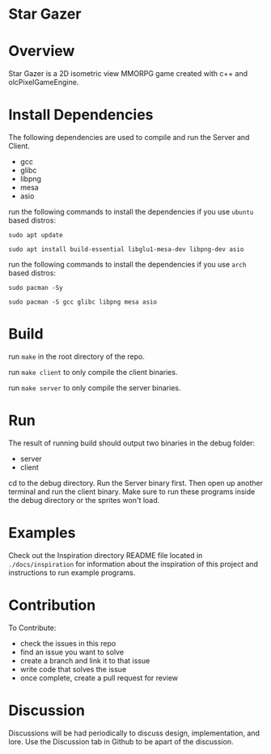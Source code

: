 # Star Gazer

# Overview
Star Gazer is a 2D isometric view MMORPG game created with c++ and olcPixelGameEngine.

# Install Dependencies
The following dependencies are used to compile and run the Server and Client.
- gcc
- glibc
- libpng
- mesa
- asio

run the following commands to install the dependencies if you use `ubuntu` based distros:

`sudo apt update`

`sudo apt install build-essential libglu1-mesa-dev libpng-dev asio`

run the following commands to install the dependencies if you use `arch` based distros:

`sudo pacman -Sy`

`sudo pacman -S gcc glibc libpng mesa asio`

# Build
run `make` in the root directory of the repo.

run `make client` to only compile the client binaries.

run `make server` to only compile the server binaries.

# Run
The result of running build should output two binaries in the debug folder:
- server
- client

cd to the debug directory. Run the Server binary first. Then open up another terminal and run the client binary. Make sure to run these programs inside the debug directory or the sprites won't load.

# Examples
Check out the Inspiration directory README file located in `./docs/inspiration` for information about the inspiration of this project and instructions to run example programs.

# Contribution
To Contribute:
- check the issues in this repo
- find an issue you want to solve
- create a branch and link it to that issue
- write code that solves the issue
- once complete, create a pull request for review

# Discussion
Discussions will be had periodically to discuss design, implementation, and lore. Use the Discussion tab in Github to be apart of the discussion.